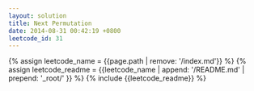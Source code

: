 ```yaml
---
layout: solution
title: Next Permutation
date: 2014-08-31 00:42:19 +0800
leetcode_id: 31
---
```

{% assign leetcode_name = {{page.path | remove: '/index.md'}}  %}
{% assign leetcode_readme = {{leetcode_name | append: '/README.md' | prepend: '_root/' }}  %}
{% include {{leetcode_readme}} %}
